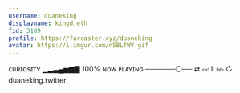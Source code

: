 ```yaml
---
username: duaneking
displayname: kingd.eth
fid: 3189
profile: https://farcaster.xyz/duaneking
avatar: https://i.imgur.com/n5BLfWV.gif
---
```


ᴄᴜʀɪᴏsɪᴛʏ ▁▂▃▄▅▆▇ 100%
ɴᴏᴡ ᴘʟᴀʏɪɴɢ ──────⚪──
⇄ ◃◃ ⅠⅠ ▹▹ ↻
duaneking.twitter
